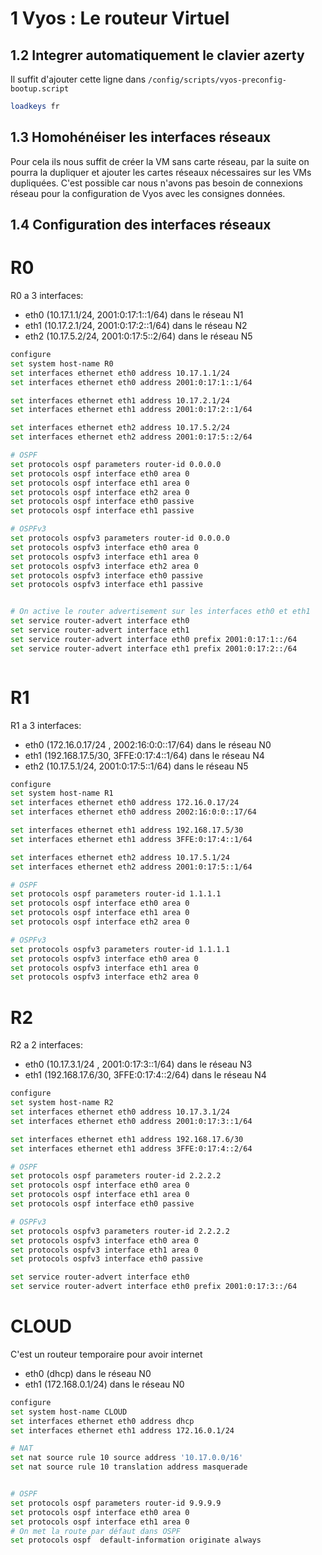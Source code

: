 # 1 Vyos : Le routeur Virtuel
## 1.2 Integrer automatiquement le clavier azerty
Il suffit d'ajouter cette ligne dans `/config/scripts/vyos-preconfig-bootup.script`
```bash
loadkeys fr
```

## 1.3 Homohénéiser les interfaces réseaux
Pour cela ils nous suffit de créer la VM sans carte réseau, par la suite on pourra la dupliquer et ajouter les cartes réseaux nécessaires sur les VMs dupliquées.
C'est possible car nous n'avons pas besoin de connexions réseau pour la configuration de Vyos avec les consignes données.


## 1.4 Configuration des interfaces réseaux

# R0
R0 a 3 interfaces: 
- eth0 (10.17.1.1/24, 2001:0:17:1::1/64) dans le réseau N1
- eth1 (10.17.2.1/24, 2001:0:17:2::1/64) dans le réseau N2
- eth2 (10.17.5.2/24, 2001:0:17:5::2/64) dans le réseau N5

```bash
configure
set system host-name R0
set interfaces ethernet eth0 address 10.17.1.1/24
set interfaces ethernet eth0 address 2001:0:17:1::1/64

set interfaces ethernet eth1 address 10.17.2.1/24 
set interfaces ethernet eth1 address 2001:0:17:2::1/64

set interfaces ethernet eth2 address 10.17.5.2/24
set interfaces ethernet eth2 address 2001:0:17:5::2/64

# OSPF
set protocols ospf parameters router-id 0.0.0.0
set protocols ospf interface eth0 area 0
set protocols ospf interface eth1 area 0
set protocols ospf interface eth2 area 0
set protocols ospf interface eth0 passive
set protocols ospf interface eth1 passive

# OSPFv3
set protocols ospfv3 parameters router-id 0.0.0.0
set protocols ospfv3 interface eth0 area 0
set protocols ospfv3 interface eth1 area 0
set protocols ospfv3 interface eth2 area 0
set protocols ospfv3 interface eth0 passive
set protocols ospfv3 interface eth1 passive


# On active le router advertisement sur les interfaces eth0 et eth1
set service router-advert interface eth0
set service router-advert interface eth1
set service router-advert interface eth0 prefix 2001:0:17:1::/64
set service router-advert interface eth1 prefix 2001:0:17:2::/64



```



# R1
R1 a 3 interfaces: 
- eth0 (172.16.0.17/24 , 2002:16:0:0::17/64) dans le réseau N0
- eth1 (192.168.17.5/30, 3FFE:0:17:4::1/64) dans le réseau N4
- eth2 (10.17.5.1/24, 2001:0:17:5::1/64) dans le réseau N5

```bash
configure
set system host-name R1
set interfaces ethernet eth0 address 172.16.0.17/24
set interfaces ethernet eth0 address 2002:16:0:0::17/64

set interfaces ethernet eth1 address 192.168.17.5/30 
set interfaces ethernet eth1 address 3FFE:0:17:4::1/64

set interfaces ethernet eth2 address 10.17.5.1/24
set interfaces ethernet eth2 address 2001:0:17:5::1/64

# OSPF
set protocols ospf parameters router-id 1.1.1.1
set protocols ospf interface eth0 area 0
set protocols ospf interface eth1 area 0
set protocols ospf interface eth2 area 0

# OSPFv3
set protocols ospfv3 parameters router-id 1.1.1.1
set protocols ospfv3 interface eth0 area 0
set protocols ospfv3 interface eth1 area 0
set protocols ospfv3 interface eth2 area 0


```


# R2
R2 a 2 interfaces: 
- eth0 (10.17.3.1/24 , 2001:0:17:3::1/64) dans le réseau N3
- eth1 (192.168.17.6/30, 3FFE:0:17:4::2/64) dans le réseau N4

```bash
configure
set system host-name R2
set interfaces ethernet eth0 address 10.17.3.1/24
set interfaces ethernet eth0 address 2001:0:17:3::1/64

set interfaces ethernet eth1 address 192.168.17.6/30
set interfaces ethernet eth1 address 3FFE:0:17:4::2/64

# OSPF
set protocols ospf parameters router-id 2.2.2.2
set protocols ospf interface eth0 area 0
set protocols ospf interface eth1 area 0
set protocols ospf interface eth0 passive

# OSPFv3
set protocols ospfv3 parameters router-id 2.2.2.2
set protocols ospfv3 interface eth0 area 0
set protocols ospfv3 interface eth1 area 0
set protocols ospfv3 interface eth0 passive

set service router-advert interface eth0
set service router-advert interface eth0 prefix 2001:0:17:3::/64

```





# CLOUD
C'est un routeur temporaire pour avoir internet
- eth0 (dhcp) dans le réseau N0
- eth1 (172.168.0.1/24) dans le réseau N0

```bash
configure
set system host-name CLOUD
set interfaces ethernet eth0 address dhcp
set interfaces ethernet eth1 address 172.16.0.1/24

# NAT
set nat source rule 10 source address '10.17.0.0/16'
set nat source rule 10 translation address masquerade


# OSPF
set protocols ospf parameters router-id 9.9.9.9
set protocols ospf interface eth0 area 0
set protocols ospf interface eth1 area 0
# On met la route par défaut dans OSPF
set protocols ospf  default-information originate always
```
